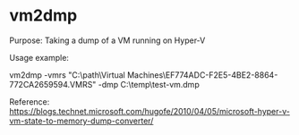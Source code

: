 
# vm2dmp
Purpose: Taking a dump of a VM running on Hyper-V

Usage example:

vm2dmp -vmrs "C:\path\Virtual Machines\EF774ADC-F2E5-4BE2-8864-772CA2659594.VMRS" -dmp C:\temp\test-vm.dmp

Reference: https://blogs.technet.microsoft.com/hugofe/2010/04/05/microsoft-hyper-v-vm-state-to-memory-dump-converter/
